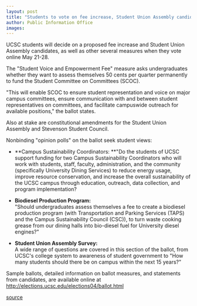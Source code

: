 ```yaml
---
layout: post
title: "Students to vote on fee increase, Student Union Assembly candidates"
author: Public Information Office
images:
---
```


UCSC students will decide on a proposed fee increase and Student Union Assembly candidates, as well as other several measures when they vote online May 21-28.  

The "Student Voice and Empowerment Fee" measure asks undergraduates whether they want to assess themselves 50 cents per quarter permanently to fund the Student Committee on Committees (SCOC).

"This will enable SCOC to ensure student representation and voice on major campus committees, ensure communication with and between student representatives on committees, and facilitate campuswide outreach for available positions," the ballot states.   

Also at stake are constitutional amendments for the Student Union Assembly and Stevenson Student Council.   

Nonbinding "opinion polls" on the ballot seek student views:  

* **Campus Sustainability Coordinators: **"Do the students of UCSC support funding for two Campus Sustainability Coordinators who will work with students, staff, faculty, administration, and the community (specifically University Dining Services) to reduce energy usage, improve resource conservation, and increase the overall sustainability of the UCSC campus through education, outreach, data collection, and program implementation?  
* **Biodiesel Production Program:**   
"Should undergraduates assess themselves a fee to create a biodiesel production program (with Transportation and Parking Services (TAPS) and the Campus Sustainability Council (CSC)), to turn waste cooking grease from our dining halls into bio-diesel fuel for University diesel engines?"   

* **Student Union Assembly Survey:**  
A wide range of questions are covered in this section of the ballot, from UCSC's college system to awareness of student government to "How many students should there be on campus within the next 15 years?"

Sample ballots, detailed information on ballot measures, and statements from candidates, are available online at <http://elections.ucsc.edu/elections04/ballot.html>  
[ ][1]

[1]: http://elections.ucsc.edu/elections04/ballot.html

[source](http://www1.ucsc.edu/currents/03-04/05-24/voting.html "Permalink to voting")
